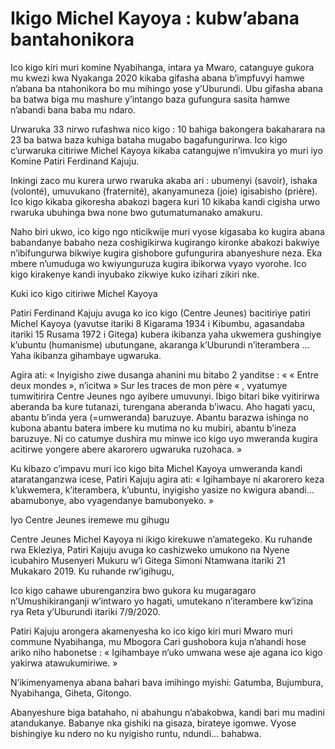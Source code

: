 # Ikigo Michel Kayoya : kubw’abana bantahonikora

Ico kigo kiri muri komine Nyabihanga, intara ya Mwaro, catanguye gukora mu kwezi kwa Nyakanga 2020 kikaba gifasha abana b’impfuvyi hamwe n’abana ba ntahonikora bo mu mihingo yose y’Uburundi. Ubu gifasha abana ba batwa biga mu mashure y’intango baza gufungura sasita hamwe n’abandi bana baba mu ndaro.

Urwaruka 33 nirwo rufashwa nico kigo : 10 bahiga bakongera bakaharara na 23 ba batwa baza kuhiga bataha mugabo bagafungurirwa. Ico kigo c’urwaruka citiriwe Michel Kayoya kikaba catangujwe n’imvukira yo muri iyo Komine Patiri Ferdinand Kajuju.

Inkingi zaco mu kurera urwo rwaruka akaba ari : ubumenyi (savoir), ishaka (volonté), umuvukano (fraternité), akanyamuneza (joie) igisabisho (prière). Ico kigo kikaba gikoresha abakozi bagera kuri 10 kikaba kandi cigisha urwo rwaruka ubuhinga bwa none bwo gutumatumanako amakuru.

Naho biri ukwo, ico kigo ngo nticikwije muri vyose kigasaba ko kugira abana babandanye babaho neza coshigikirwa kugirango kironke abakozi bakwiye n’ibifungurwa bikwiye kugira gishobore gufungurira abanyeshure neza. Eka mbere n’umuduga wo kwiyunguruza kugira ibikorwa vyayo vyorohe. Ico kigo kirakenye kandi inyubako zikwiye kuko izihari zikiri nke.

Kuki ico kigo citiriwe Michel Kayoya

Patiri Ferdinand Kajuju avuga ko ico kigo (Centre Jeunes) bacitiriye patiri Michel Kayoya (yavutse itariki 8 Kigarama 1934 i Kibumbu, agasandaba itariki 15 Rusama 1972 i Gitega) kubera ikibanza yaha ukwemera gushingiye k’ubuntu (humanisme) ubutungane, akaranga k’Uburundi n’iterambera … Yaha ikibanza gihambaye ugwaruka.

Agira ati: « Inyigisho ziwe dusanga ahanini mu bitabo 2 yanditse : « «  Entre deux mondes », n’icitwa  » Sur les traces de mon père « , vyatumye tumwitirira Centre Jeunes ngo ayibere umuvunyi. Ibigo bitari bike vyitirirwa aberanda ba kure tutanazi, turengana aberanda b’iwacu. Aho hagati yacu, abantu b’inda yera (=umweranda) baruzuye. Abantu barazwa ishinga no kubona abantu batera imbere ku mutima no ku mubiri, abantu b’ineza baruzuye. Ni co catumye dushira mu minwe ico kigo uyo mweranda kugira acitirwe yongere abere akarorero ugwaruka ruzohaca. »

Ku kibazo c’impavu muri ico kigo bita Michel Kayoya umweranda kandi ataratanganzwa icese, Patiri Kajuju agira ati: « Igihambaye ni akarorero keza k’ukwemera, k’iterambera, k’ubuntu, inyigisho yasize no kwigura abandi… abamubonye, abo vyagendanye bamubonyeko. »

Iyo Centre Jeunes iremewe mu gihugu

Centre Jeunes Michel Kayoya ni ikigo kirekuwe n’amategeko. Ku ruhande rwa Ekleziya, Patiri Kajuju avuga ko cashizweko umukono na Nyene icubahiro Musenyeri Mukuru w’i Gitega Simoni Ntamwana itariki 21 Mukakaro 2019. Ku ruhande rw’igihugu,

Ico kigo cahawe uburenganzira bwo gukora ku mugaragaro n’Umushikiranganji w’intwaro yo hagati, umutekano n’iterambere kw’izina rya Reta y’Uburundi itariki 7/9/2020.

Patiri Kajuju arongera akamenyesha ko ico kigo kiri muri Mwaro muri commune Nyabihanga, mu Mbogora Cari gushobora kuja n’ahandi hose ariko niho habonetse : « Igihambaye n’uko umwana wese aje agana ico kigo yakirwa atawukumiriwe. »

N’ikimenyamenya abana bahari bava imihingo myishi: Gatumba, Bujumbura, Nyabihanga, Giheta, Gitongo.

Abanyeshure biga batahaho, ni abahungu n’abakobwa, kandi bari mu madini atandukanye. Babanye nka gishiki na gisaza, birateye igomwe. Vyose bishingiye ku ndero no ku nyigisho runtu, ndundi… bahabwa.